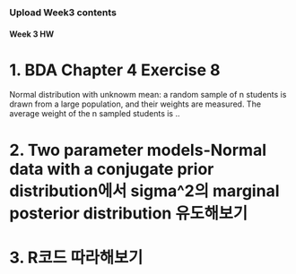 ### Upload Week3 contents

#### Week 3 HW
# 1. BDA Chapter 4 Exercise 8
Normal distribution with unknowm mean: a random sample of n students is drawn from a large population,
and their weights are measured. The average weight of the n sampled students is ..

# 2. Two parameter models-Normal data with a conjugate prior distribution에서 sigma^2의 marginal posterior distribution 유도해보기

# 3. R코드 따라해보기
